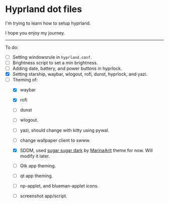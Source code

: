 # Hyprland dot files

I'm trying to learn how to setup hyprland. 

I hope you enjoy my journey.

---

To do: 
- [ ] Setting windowsrule in `hyprland.conf`.
- [ ] Brightness script to set a min brightness.
- [ ] Adding date, battery, and power buttons in hyprlock.
- [x] Setting starship, waybar, wlogout, rofi, dunst, hyprlock,  and yazi. 
- [ ] Theming of: 
  - [x] waybar 
  - [x] rofi 
  - [ ] dunst 
  - [ ] wlogout. 
  - [ ] yazi, should change with kitty using pywal. 
  - [ ] change wallpaper client to swww.
  - [x] SDDM, used [sugar sugar dark](https://github.com/MarianArlt/sddm-sugar-dark) by [MarinaArit](https://github.com/MarianArlt) theme for now. Will modify it later. 
  -[ ] Gtk app theming. 
  - [ ] qt app theming. 
  - [ ] np-applet, and blueman-applet icons. 
  - [ ] screenshot app/script.



